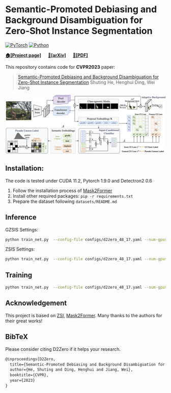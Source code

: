 # Semantic-Promoted Debiasing and Background Disambiguation for Zero-Shot Instance Segmentation
[![PyTorch](https://img.shields.io/badge/PyTorch-1.9.0-%23EE4C2C.svg?style=&logo=PyTorch&logoColor=white)](https://pytorch.org/)
[![Python](https://img.shields.io/badge/Python-3.7%20|%203.8%20|%203.9-blue.svg?style=&logo=python&logoColor=ffdd54)](https://www.python.org/downloads/)

**[🏠[Project page]](https://henghuiding.github.io/D2Zero/)** &emsp; **[📄[arXiv]](https://arxiv.org/abs/2305.13173)**  &emsp; **[📄[PDF]](https://openaccess.thecvf.com/content/CVPR2023/papers/He_Semantic-Promoted_Debiasing_and_Background_Disambiguation_for_Zero-Shot_Instance_Segmentation_CVPR_2023_paper.pdf)**

This repository contains code for **CVPR2023** paper:
> [Semantic-Promoted Debiasing and Background Disambiguation for Zero-Shot Instance Segmentation](https://arxiv.org/abs/2305.13173) 
> Shuting He, Henghui Ding, Wei Jiang  

![framework](imgs/framework.png)


## Installation:

The code is tested under CUDA 11.2, Pytorch 1.9.0 and Detectron2 0.6

1. Follow the installation process of  [Mask2Former](https://github.com/facebookresearch/Mask2Former)
3. Install other required packages: `pip -r requirements.txt`
4. Prepare the dataset following `datasets/README.md`

## Inference

GZSIS Settings:

```bash
python train_net.py  --config-file configs/d2zero_48_17.yaml --num-gpus 8 --eval-only MODEL.WEIGHTS d2zero_48_17/model_final.pth
```

ZSIS Settings:

```bash
python train_net.py  --config-file configs/d2zero_48_17.yaml --num-gpus 8 --eval-only MODEL.WEIGHTS d2zero_48_17/model_final.pth DATASETS.TEST '("coco_zsi_48_17_val_unseen_only",)' MODEL.MASK_FORMER.TEST.GENERALIZED False
```

## Training

```bash
python train_net.py  --config-file configs/d2zero_48_17.yaml --num-gpus 8
```

## Acknowledgement

This project is based on [ZSI](https://github.com/zhengye1995/Zero-shot-Instance-Segmentation), [Mask2Former](https://github.com/facebookresearch/Mask2Former). Many thanks to the authors for their great works!

## BibTeX
Please consider citing D2Zero if it helps your research.

```latex
@inproceedings{D2Zero,
  title={Semantic-Promoted Debiasing and Background Disambiguation for Zero-Shot Instance Segmentation},
  author={He, Shuting and Ding, Henghui and Jiang, Wei},
  booktitle={CVPR},
  year={2023}
}
```

